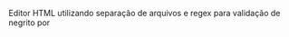 Editor HTML utilizando separação de arquivos e regex para validação de negrito por <strong></strong>
